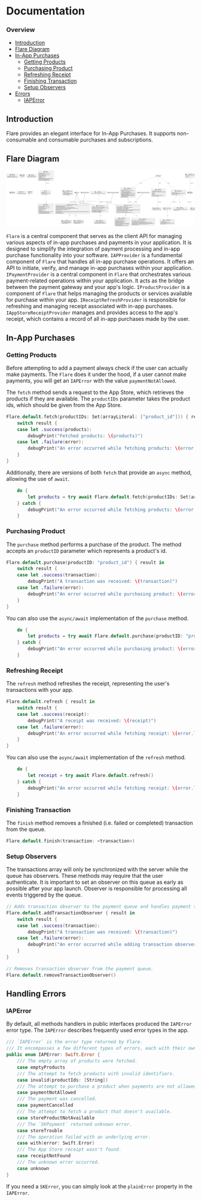 # Documentation

### Overview

* [Introduction](#introduction)
* [Flare Diagram](#diagram)
* [In-App Purchases](#in-app-purchases)
    - [Getting Products](#getting-products)
    - [Purchasing Product](#purchasing-product)
    - [Refreshing Receipt](#refreshing-receipt)
    - [Finishing Transaction](#finishing-transaction)
    - [Setup Observers](#setup-observers)
* [Errors](#handling-errors)
    - [IAPError](#iaperror)

## Introduction

Flare provides an elegant interface for In-App Purchases. It supports non-consumable and consumable purchases and subscriptions.

## Flare Diagram

![Flare: Components](https://raw.githubusercontent.com/space-code/flare/dev/Documentation/Resources/flare.png)

`Flare` is a central component that serves as the client API for managing various aspects of in-app purchases and payments in your application. It is designed to simplify the integration of payment processing and in-app purchase functionality into your software.
`IAPProvider` is a fundamental component of `Flare` that handles all in-app purchase operations. It offers an API to initiate, verify, and manage in-app purchases within your application. 
`IPaymentProvider` is a central component in `Flare` that orchestrates various payment-related operations within your application. It acts as the bridge between the payment gateway and your app's logic. 
`IProductProvider` is a component of `Flare` that helps managing the products or services available for purchase within your app.
`IReceiptRefreshProvider` is responsible for refreshing and managing receipt associated with in-app purchases. 
`IAppStoreReceiptProvider` manages and provides access to the app's receipt, which contains a record of all in-app purchases made by the user.

## In-App Purchases

### Getting Products

Before attempting to add a payment always check if the user can actually make payments. The `Flare` does it under the hood, if a user cannot make payments, you will get an `IAPError` with the value `paymentNotAllowed`.

The `fetch` method sends a request to the App Store, which retrieves the products if they are available. The `productIDs` parameter takes the product ids, which should be given from the App Store.

```swift
Flare.default.fetch(productIDs: Set(arrayLiteral: ["product_id"])) { result in
    switch result {
    case let .success(products):
        debugPrint("Fetched products: \(products)")
    case let .failure(error):
        debugPrint("An error occurred while fetching products: \(error.localizedDescription)")
    }
}
```

Additionally, there are versions of both `fetch` that provide an `async` method, allowing the use of `await`.

```swift
    do {
        let products = try await Flare.default.fetch(productIDs: Set(arrayLiteral: ["product_id"]))
    } catch {
        debugPrint("An error occurred while fetching products: \(error.localizedDescription)")
    }
```

### Purchasing Product

The `purchase` method performs a purchase of the product. The method accepts an `productID` parameter which represents a product's id.

```swift
Flare.default.purchase(productID: "product_id") { result in 
    switch result {
    case let .success(transaction):
        debugPrint("A transaction was received: \(transaction)")
    case let .failure(error):
        debugPrint("An error occurred while purchasing product: \(error.localizedDescription)")
    }
}
```

You can also use the `async/await` implementation of the `purchase` method.

```swift
    do {
        let products = try await Flare.default.purchase(productID: "product_id")
    } catch {
        debugPrint("An error occurred while purchasing product: \(error.localizedDescription)")
    }
```

### Refreshing Receipt

The `refresh` method refreshes the receipt, representing the user's transactions with your app.

```swift
Flare.default.refresh { result in 
    switch result {
    case let .success(receipt):
        debugPrint("A receipt was received: \(receipt)")
    case let .failure(error):
        debugPrint("An error occurred while fetching receipt: \(error.localizedDescription)")
    }
}
```

You can also use the `async/await` implementation of the `refresh` method.

```swift
    do {
        let receipt = try await Flare.default.refresh()
    } catch {
        debugPrint("An error occurred while fetching receipt: \(error.localizedDescription)")
    }
```

### Finishing Transaction

The `finish` method removes a finished (i.e. failed or completed) transaction from the queue. 

```swift
Flare.default.finish(transaction: <transaction>)
```

### Setup Observers

The transactions array will only be synchronized with the server while the queue has observers. These methods may require that the user authenticate.
It is important to set an observer on this queue as early as possible after your app launch. Observer is responsible for processing all events triggered by the queue.

```swift
// Adds transaction observer to the payment queue and handles payment transactions.
Flare.default.addTransactionObserver { result in
    switch result {
    case let .success(transaction):
        debugPrint("A transaction was received: \(transaction)")
    case let .failure(error):
        debugPrint("An error occurred while adding transaction observer: \(error.localizedDescription)")
    }
}
```

```swift
// Removes transaction observer from the payment queue.
Flare.default.removeTransactionObserver()
```

## Handling Errors

### IAPError

By default, all methods handlers in public interfaces produced the `IAPError` error type. The `IAPError` describes frequently used error types in the app.

```swift
/// `IAPError` is the error type returned by Flare.
/// It encompasses a few different types of errors, each with their own associated reasons.
public enum IAPError: Swift.Error {
    /// The empty array of products were fetched.
    case emptyProducts
    /// The attempt to fetch products with invalid identifiers.
    case invalid(productIds: [String])
    /// The attempt to purchase a product when payments are not allowed.
    case paymentNotAllowed
    /// The payment was cancelled.
    case paymentCancelled
    /// The attempt to fetch a product that doesn't available.
    case storeProductNotAvailable
    /// The `SKPayment` returned unknown error.
    case storeTrouble
    /// The operation failed with an underlying error.
    case with(error: Swift.Error)
    /// The App Store receipt wasn't found.
    case receiptNotFound
    /// The unknown error occurred.
    case unknown
}
```

If you need a `SKError`, you can simply look at the `plainError` property in the `IAPError`.

